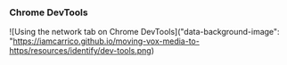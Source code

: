 ### Chrome DevTools

![Using the network tab on Chrome DevTools]("data-background-image": "https://iamcarrico.github.io/moving-vox-media-to-https/resources/identify/dev-tools.png)
